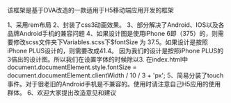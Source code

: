 该框架是基于DVA改造的一款适用于H5移动端应用开发的框架

1、采用rem布局
2、封装了css3动画效果。
3、部分解决了Android、IOS以及各品牌Android手机的兼容问题
4、如果设计图是使用iPhone 6即（375）的，则需要修改scss文件夹下Variables.scss下$fontSize 为 37.5。如果设计是按照iPhone PLUS设计的，则需要改成41.4。
   因为我们的设计是按照iPhone PLUS的3倍出的设计图。所以我们在设置字体的时候除以3.
   在index.html中document.documentElement.style.fontSize = document.documentElement.clientWidth / 10 / 3 + 'px';
5、简易分装了touch事件。对于很老旧的Android手机是不兼容的。使用时请注意自己H5应用的使用群体。
6、欢迎大家提出改造意见和建议